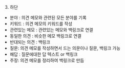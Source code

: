 3. 하단
- 분야 : 의견 메모와 관련된 모든 분야를 기록
- 키워드 : 의견 메모의 키워드를 작성
- 관련있는 메모 : 관련있는 메모와 백링크로 연결
- 동일한 의견 : 비슷한 메모 백링크로 연결
- 반대되는 의견 : 백링크
- 질문: 의견 메모를 작성하면서 드는 의문이나 질문, 백링크 가능
- 해답 : 질문에대한 답 텍스트 or 백링크
- 주장: 의견 메모를 정리하여 백링크로 만듬